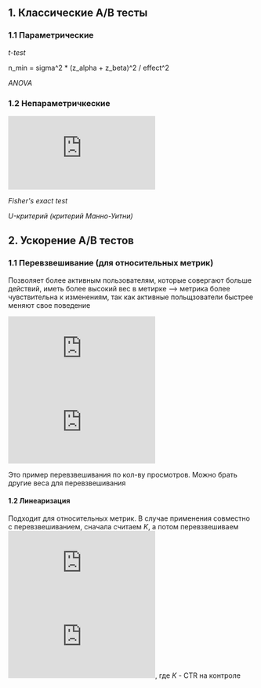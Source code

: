 ## 1. Классические А/В тесты
### 1.1 Параметрические

*t-test*

n_min = sigma^2 * (z_alpha + z_beta)^2 / effect^2

*ANOVA*

### 1.2 Непараметричкеские 

*![Хи-квадрат](http://latex.codecogs.com/svg.latex?%5Cchi%5E2)*

*Fisher's exact test*

*U-критерий (критерий Манно-Уитни)*

## 2. Ускорение А/В тестов
### 1.1 Перевзвешивание (для относительных метрик)
Позволяет более активным пользователям, которые совергают больше действий, иметь более высокий вес в метирке --> метрика более чувствительна к изменениям, так как активные польщзователи быстрее меняют свое поведение

![formula-1](https://latex.codecogs.com/gif.latex?CTR%20%3D%20%5Cfrac%7B%5Csum%20%7Bclicks%7D%7D%20%7B%5Csum%20views%7D)
![formula-2](https://latex.codecogs.com/gif.latex?CTR_%7Bweighted%7D%20%3D%20%5Cfrac%7B%5Csum%20%5Csqrt%20views%20*%20%5Cfrac%7B%7Bclicks%7D%7D%20%7Bviews%7D%7D%7B%5Csum%20%5Csqrt%20views%7D)

Это пример перевзвешивания по кол-ву просмотров. Можно брать другие веса для перевзвешивания

#### 1.2 Линеаризация
Подходит для относительных метрик. В случае применения совместно с перевзвешиванием, сначала считаем *K*, а потом перевзвешиваем
![formula-1](https://latex.codecogs.com/gif.latex?CTR%20%3D%20%5Cfrac%7B%5Csum%20%7Bclicks%7D%7D%20%7B%5Csum%20views%7D)
![formula-3](https://latex.codecogs.com/gif.latex?%5Csum%20%7Bclicks%7D%20-%20K*%20%7Bviews%7D),
где *K* - CTR на контроле
